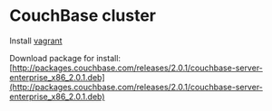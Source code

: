 # CouchBase cluster 

Install [vagrant](http://www.vagrantup.com/)

Download package for install: [http://packages.couchbase.com/releases/2.0.1/couchbase-server-enterprise_x86_2.0.1.deb](http://packages.couchbase.com/releases/2.0.1/couchbase-server-enterprise_x86_2.0.1.deb)